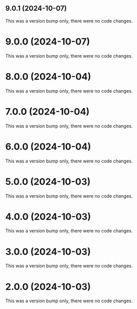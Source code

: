 ## 9.0.1 (2024-10-07)

This was a version bump only, there were no code changes.

# 9.0.0 (2024-10-07)

This was a version bump only, there were no code changes.

# 8.0.0 (2024-10-04)

This was a version bump only, there were no code changes.

# 7.0.0 (2024-10-04)

This was a version bump only, there were no code changes.

# 6.0.0 (2024-10-04)

This was a version bump only, there were no code changes.

# 5.0.0 (2024-10-03)

This was a version bump only, there were no code changes.

# 4.0.0 (2024-10-03)

This was a version bump only, there were no code changes.

# 3.0.0 (2024-10-03)

This was a version bump only, there were no code changes.

# 2.0.0 (2024-10-03)

This was a version bump only, there were no code changes.